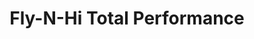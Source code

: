 ---
title: "Fly-N-Hi Total Performance"
url: /phoenix/fly-n-hi-total-performance/
shop: car repair
---